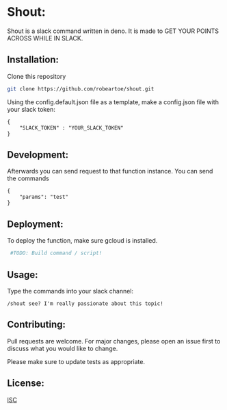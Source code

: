 # Shout:
Shout is a slack command written in deno. It is made to GET YOUR POINTS ACROSS WHILE IN SLACK.

## Installation:
Clone this repository
```bash 
git clone https://github.com/robeartoe/shout.git
```
Using the config.default.json file as a template, make a config.json file with your slack token:
```
{
    "SLACK_TOKEN" : "YOUR_SLACK_TOKEN"
}
```

## Development:
<!-- TODO: Redo this section for Cloud Run -->

Afterwards you can send request to that function instance.
You can send the commands 
```
{
	"params": "test"
}
```

## Deployment:
To deploy the function, make sure gcloud is installed.
```bash
 #TODO: Build command / script!
```

## Usage:
Type the commands into your slack channel:
```
/shout see? I'm really passionate about this topic!
```

## Contributing:

Pull requests are welcome. For major changes, please open an issue first to discuss what you would like to change.

Please make sure to update tests as appropriate.

## License:
[ISC](https://choosealicense.com/licenses/isc/)